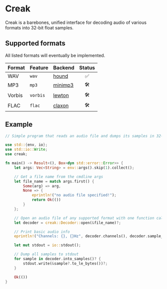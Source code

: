 # Creak

Creak is a barebones, unified interface for decoding audio of various formats into 32-bit float samples.

## Supported formats

All listed formats will eventually be implemented.

|Format |Feature  |Backend                                     |Status|
|-------|---------|--------------------------------------------|:----:|
|WAV    |`wav`    |[hound](https://crates.io/crates/hound)     |✅
|MP3    |`mp3`    |[minimp3](https://crates.io/crates/minimp3) |🛠
|Vorbis |`vorbis` |[lewton](https://crates.io/crates/lewton)   |🛠
|FLAC   |`flac`   |[claxon](https://crates.io/crates/claxon)   |🛠

## Example

```rust
// Simple program that reads an audio file and dumps its samples in 32-bit float to stdout

use std::{env, io};
use std::io::Write;
use creak;

fn main() -> Result<(), Box<dyn std::error::Error>> {
    let args: Vec<String> = env::args().skip(1).collect();

    // Get a file name from the cmdline args
    let file_name = match args.first() {
        Some(arg) => arg,
        None => {
            eprintln!("no audio file specified!");
            return Ok(())
        }
    };

    // Open an audio file of any supported format with one function call
    let decoder = creak::Decoder::open(&file_name)?;

    // Print basic audio info
    eprintln!("Channels: {}, {}Hz", decoder.channels(), decoder.sample_rate());

    let mut stdout = io::stdout();

    // Dump all samples to stdout
    for sample in decoder.into_samples()? {
        stdout.write(&sample?.to_le_bytes())?;
    }

    Ok(())
}
```